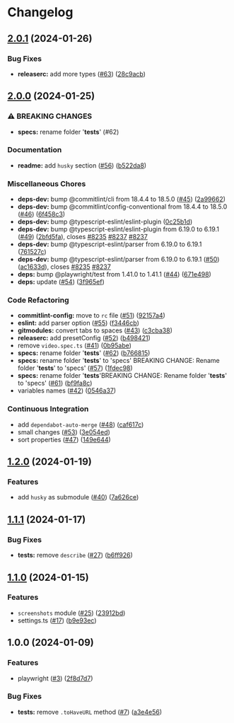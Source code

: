 # Changelog

## [2.0.1](https://github.com/Conqueror-Site-Builder/browtest/compare/v2.0.0...v2.0.1) (2024-01-26)


### Bug Fixes

* **releaserc:** add more types ([#63](https://github.com/Conqueror-Site-Builder/browtest/issues/63)) ([28c9acb](https://github.com/Conqueror-Site-Builder/browtest/commit/28c9acbd629c508ecb1c06a0d536bf06a39b1f33))

## [2.0.0](https://github.com/Conqueror-Site-Builder/browtest/compare/v1.2.0...v2.0.0) (2024-01-25)


### ⚠ BREAKING CHANGES

* **specs:** rename folder '__tests__' (#62)

### Documentation

* **readme:** add `husky` section ([#56](https://github.com/Conqueror-Site-Builder/browtest/issues/56)) ([b522da8](https://github.com/Conqueror-Site-Builder/browtest/commit/b522da8d21561c2ef3da0c1e071e5d4d115107ab))


### Miscellaneous Chores

* **deps-dev:** bump @commitlint/cli from 18.4.4 to 18.5.0 ([#45](https://github.com/Conqueror-Site-Builder/browtest/issues/45)) ([2a99662](https://github.com/Conqueror-Site-Builder/browtest/commit/2a99662e89e57cc5678951738b985837af302bb7))
* **deps-dev:** bump @commitlint/config-conventional from 18.4.4 to 18.5.0 ([#46](https://github.com/Conqueror-Site-Builder/browtest/issues/46)) ([6f458c3](https://github.com/Conqueror-Site-Builder/browtest/commit/6f458c3db5885eb60b4b0d27651981b0ef4d605b))
* **deps-dev:** bump @typescript-eslint/eslint-plugin ([0c25b1d](https://github.com/Conqueror-Site-Builder/browtest/commit/0c25b1ddf376864af0b5bf6d41a37bb8033b10ad))
* **deps-dev:** bump @typescript-eslint/eslint-plugin from 6.19.0 to 6.19.1 ([#49](https://github.com/Conqueror-Site-Builder/browtest/issues/49)) ([2bfd5fa](https://github.com/Conqueror-Site-Builder/browtest/commit/2bfd5fa87ad8d1c92f953ef318cd5a6bb61009e1)), closes [#8235](https://github.com/Conqueror-Site-Builder/browtest/issues/8235) [#8237](https://github.com/Conqueror-Site-Builder/browtest/issues/8237) [#8237](https://github.com/Conqueror-Site-Builder/browtest/issues/8237)
* **deps-dev:** bump @typescript-eslint/parser from 6.19.0 to 6.19.1 ([761527c](https://github.com/Conqueror-Site-Builder/browtest/commit/761527c417adb494be2991dacb903ca92b45fa0d))
* **deps-dev:** bump @typescript-eslint/parser from 6.19.0 to 6.19.1 ([#50](https://github.com/Conqueror-Site-Builder/browtest/issues/50)) ([ac1633d](https://github.com/Conqueror-Site-Builder/browtest/commit/ac1633d8ba56c6b86bbec28b799c82a1a1ddc140)), closes [#8235](https://github.com/Conqueror-Site-Builder/browtest/issues/8235) [#8237](https://github.com/Conqueror-Site-Builder/browtest/issues/8237)
* **deps:** bump @playwright/test from 1.41.0 to 1.41.1 ([#44](https://github.com/Conqueror-Site-Builder/browtest/issues/44)) ([671e498](https://github.com/Conqueror-Site-Builder/browtest/commit/671e49837499fbb664ac3d5875d0cba99b03bc64))
* **deps:** update ([#54](https://github.com/Conqueror-Site-Builder/browtest/issues/54)) ([3f965ef](https://github.com/Conqueror-Site-Builder/browtest/commit/3f965ef148a14e40c5e5d8fbb02ecd15d2d8ff91))


### Code Refactoring

* **commitlint-config:** move to `rc` file ([#51](https://github.com/Conqueror-Site-Builder/browtest/issues/51)) ([92157a4](https://github.com/Conqueror-Site-Builder/browtest/commit/92157a4930ea58c77225b8d82ca84fc8af97bf46))
* **eslint:** add parser option ([#55](https://github.com/Conqueror-Site-Builder/browtest/issues/55)) ([f3446cb](https://github.com/Conqueror-Site-Builder/browtest/commit/f3446cbc46b6908c9436eddc0745ae278cf9e00d))
* **gitmodules:** convert tabs to spaces ([#43](https://github.com/Conqueror-Site-Builder/browtest/issues/43)) ([c3cba38](https://github.com/Conqueror-Site-Builder/browtest/commit/c3cba3801d696e49aa539fdd79acb749e58785b8))
* **releaserc:** add presetConfig ([#52](https://github.com/Conqueror-Site-Builder/browtest/issues/52)) ([b498421](https://github.com/Conqueror-Site-Builder/browtest/commit/b498421c8ec3f3f7c3b3becdb9ac28eba98408a5))
* remove `video.spec.ts` ([#41](https://github.com/Conqueror-Site-Builder/browtest/issues/41)) ([0b95abe](https://github.com/Conqueror-Site-Builder/browtest/commit/0b95abe5fd27f6d5d602fd841e283c2e2eae8d75))
* **specs:** rename folder '__tests__' ([#62](https://github.com/Conqueror-Site-Builder/browtest/issues/62)) ([b766815](https://github.com/Conqueror-Site-Builder/browtest/commit/b766815e9039c37083d62ab2aec378c3732197f0))
* **specs:** rename folder '__tests__' to 'specs' BREAKING CHANGE: Rename folder '__tests__' to 'specs' ([#57](https://github.com/Conqueror-Site-Builder/browtest/issues/57)) ([1fdec98](https://github.com/Conqueror-Site-Builder/browtest/commit/1fdec98166c284e95732df6822863d82cd33bfca))
* **specs:** rename folder '__tests__'BREAKING CHANGE: Rename folder '__tests__' to 'specs' ([#61](https://github.com/Conqueror-Site-Builder/browtest/issues/61)) ([bf9fa8c](https://github.com/Conqueror-Site-Builder/browtest/commit/bf9fa8c9989f31d8b05aa9a4926766ea3170067b))
* variables names ([#42](https://github.com/Conqueror-Site-Builder/browtest/issues/42)) ([0546a37](https://github.com/Conqueror-Site-Builder/browtest/commit/0546a37732989d186b32a91de397f58004c8a39d))


### Continuous Integration

* add `dependabot-auto-merge` ([#48](https://github.com/Conqueror-Site-Builder/browtest/issues/48)) ([caf617c](https://github.com/Conqueror-Site-Builder/browtest/commit/caf617c5f404dc62a19fd3c46ce52c936f0ec207))
* small changes ([#53](https://github.com/Conqueror-Site-Builder/browtest/issues/53)) ([3e054ed](https://github.com/Conqueror-Site-Builder/browtest/commit/3e054ed43a6df4c25fb316e9bc8a81d12bf88cbf))
* sort properties ([#47](https://github.com/Conqueror-Site-Builder/browtest/issues/47)) ([149e644](https://github.com/Conqueror-Site-Builder/browtest/commit/149e644aa9ab6dfc73880b9258cb5e06013a0015))

## [1.2.0](https://github.com/Conqueror-Site-Builder/browtest/compare/v1.1.1...v1.2.0) (2024-01-19)


### Features

* add `husky` as submodule ([#40](https://github.com/Conqueror-Site-Builder/browtest/issues/40)) ([7a626ce](https://github.com/Conqueror-Site-Builder/browtest/commit/7a626ce448f51c9ae98ab09eaac78815a9aea939))

## [1.1.1](https://github.com/Conqueror-Site-Builder/browtest/compare/v1.1.0...v1.1.1) (2024-01-17)


### Bug Fixes

* **tests:** remove `describe` ([#27](https://github.com/Conqueror-Site-Builder/browtest/issues/27)) ([b6ff926](https://github.com/Conqueror-Site-Builder/browtest/commit/b6ff92641d222528b51d3ef1428c5c7c58296434))

## [1.1.0](https://github.com/Conqueror-Site-Builder/browtest/compare/v1.0.0...v1.1.0) (2024-01-15)


### Features

* `screenshots` module ([#25](https://github.com/Conqueror-Site-Builder/browtest/issues/25)) ([23912bd](https://github.com/Conqueror-Site-Builder/browtest/commit/23912bd96d76b1e8e8ae69914f1b5743fbd1bb21))
* settings.ts ([#17](https://github.com/Conqueror-Site-Builder/browtest/issues/17)) ([b9e93ec](https://github.com/Conqueror-Site-Builder/browtest/commit/b9e93ec3a2b127df920e23a7f00d3818d87bf933))

## 1.0.0 (2024-01-09)


### Features

* playwright ([#3](https://github.com/Conqueror-Site-Builder/browtest/issues/3)) ([2f8d7d7](https://github.com/Conqueror-Site-Builder/browtest/commit/2f8d7d73b99239d54733c38c746552c38ecbe2f6))


### Bug Fixes

* **tests:** remove `.toHaveURL` method ([#7](https://github.com/Conqueror-Site-Builder/browtest/issues/7)) ([a3e4e56](https://github.com/Conqueror-Site-Builder/browtest/commit/a3e4e56f2d6972365da509cfa55b35aacfe6e33d))
